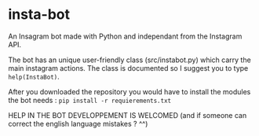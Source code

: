# insta-bot
An Insagram bot made with Python and independant from the Instagram API.

The bot has an unique user-friendly class (src/instabot.py) which carry the main instagram actions. The class is documented so I suggest you to type `help(InstaBot)`. 

After you downloaded the repository you would have to install the modules the bot needs :
`pip install -r requierements.txt`

HELP IN THE BOT DEVELOPPEMENT IS WELCOMED 
(and if someone can correct the english language mistakes ? ^^)
